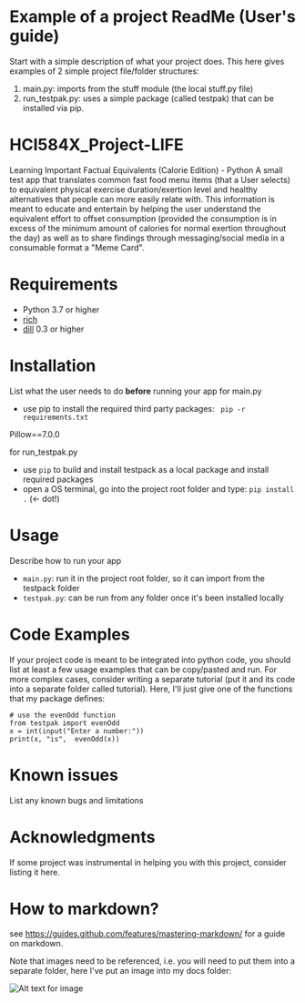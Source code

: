 # Example of a project ReadMe (User's guide)
Start with a simple description of what your project does. This here gives examples of 2 simple project file/folder structures: 
1) main.py: imports from the stuff module (the local stuff.py file)
2) run_testpak.py: uses a simple package (called testpak) that can be installed via pip. 

# HCI584X_Project-LIFE
Learning Important Factual Equivalents (Calorie Edition) - Python
A small test app that translates common fast food menu items (that a User selects) to equivalent physical exercise duration/exertion level and healthy alternatives that people can more easily relate with. This information is meant to educate and entertain by helping the user understand the equivalent effort to offset consumption (provided the consumption is in excess of the minimum amount of calories for normal exertion throughout the day) as well as to share findings through messaging/social media in a consumable format a "Meme Card".


# Requirements
- Python 3.7 or higher
- [rich](https://github.com/willmcgugan/rich)
- [dill](https://dill.readthedocs.io/en/latest/dill.html) 0.3 or higher 

# Installation 
List what the user needs to do __before__ running your app 
for main.py
- use pip to install the required third party packages:  ` pip -r requirements.txt`

Pillow==7.0.0



for run_testpak.py
- use `pip` to build and install testpack as a local package and install required packages
- open a OS terminal, go into the project root folder and type: `pip install .` (<- dot!)

# Usage
Describe how to run your app
- `main.py`: run it in the project root folder, so it can import from the testpack folder
- `testpak.py`: can be run from any folder once it's been installed locally

# Code Examples
If your project code is meant to be integrated into python code, you should list at least a few usage examples that can be copy/pasted and run. For more complex cases, consider writing a separate tutorial (put it and its code into a separate folder called tutorial).
Here, I'll just give one of the functions that my package defines:

```
# use the evenOdd function
from testpak import evenOdd
x = int(input("Enter a number:"))
print(x, "is",  evenOdd(x))
```

# Known issues
List any known bugs and limitations

# Acknowledgments
If some project was instrumental in helping you with this project, consider listing it here.



# How to markdown?

see https://guides.github.com/features/mastering-markdown/ for a guide on markdown. 

Note that images need to be referenced, i.e. you will need to put them into a separate folder, here I've put an image into my docs folder:

![Alt text for image](docs/guido.png)
